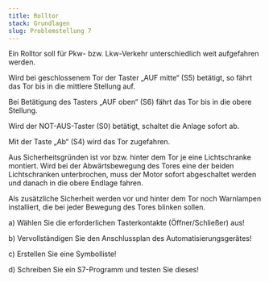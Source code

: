 ```yaml
---
title: Rolltor
stack: Grundlagen
slug: Problemstellung 7
---
```


Ein Rolltor soll für Pkw- bzw. Lkw-Verkehr unterschiedlich weit aufgefahren werden.

Wird bei geschlossenem Tor der Taster „AUF mitte“ (S5) betätigt, so fährt das Tor bis in die mittlere Stellung auf.

Bei Betätigung des Tasters „AUF oben“ (S6) fährt das Tor bis in die obere Stellung.

Wird der NOT-AUS-Taster (S0) betätigt, schaltet die Anlage sofort ab.

Mit der Taste „Ab“ (S4) wird das Tor zugefahren.

Aus Sicherheitsgründen ist vor bzw. hinter dem Tor je eine Lichtschranke montiert. Wird bei der Abwärtsbewegung des Tores eine der beiden Lichtschranken unterbrochen, muss der Motor sofort abgeschaltet werden und danach in die obere Endlage fahren.

Als zusätzliche Sicherheit werden vor und hinter dem Tor noch Warnlampen installiert, die bei jeder Bewegung des Tores blinken sollen.

a) Wählen Sie die erforderlichen Tasterkontakte (Öffner/Schließer) aus!

b) Vervollständigen Sie den Anschlussplan des Automatisierungsgerätes!

c) Erstellen Sie eine Symbolliste!

d) Schreiben Sie ein S7-Programm und testen Sie dieses!
